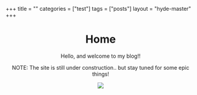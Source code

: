 +++
title = ""
categories = ["test"]
tags = ["posts"]
layout = "hyde-master"
+++

<!DOCTYPE HTML>
<style>
    .middle > * {
        text-align: center;
    }
</style>
<html>
	<head>
        <meta http-equiv="Content-Type" content="text/html; charset=UTF-8"/>
        <h1 style="text-align:center">Home</h1>
    </head>
	<body>
        <div class="middle">
            <p> Hello, and welcome to my blog!!</p>
            <p>
                NOTE: The site is still under construction.. but stay tuned for some epic things!
            </p>
            <div class="middle">
                <img src="../images/background_image.png">
            </div>
        </div>
	</body>
</html>
